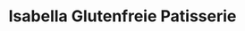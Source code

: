 ---
title: "Isabella Glutenfreie Patisserie"
url: /muenchen/isabella-glutenfreie-patisserie/
shop: Konditorei
---